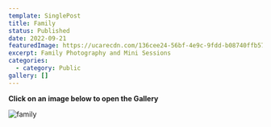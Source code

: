 ```yaml
---
template: SinglePost
title: Family
status: Published
date: 2022-09-21
featuredImage: https://ucarecdn.com/136cee24-56bf-4e9c-9fdd-b08740ffb57a/
excerpt: Family Photography and Mini Sessions
categories:
  - category: Public
gallery: []
---
```

**C﻿lick on an image below to open the Gallery**

![family](https://ucarecdn.com/bfb03ecc-42a9-46ca-8ea2-2856b0daf369/ "Family Photography")